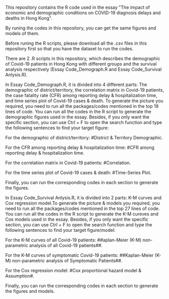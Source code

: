 This repository contains the R code used in the essay "The impact of economic and demographic conditions on COVID-19 diagnosis delays and deaths in Hong Kong".

By runing the codes in this repository, you can get the same figures and models of them.

Before runing the R scripts, please download all the .csv files in this repository first so that you have the dataset to run the codes.

There are 2 .R scripts in this repository, which describes the demographic of Covid-19 patients in Hong Kong with different groups and the survival analysis respectively (Essay Code_Demograph.R and Essay Code_Survival Anlysis.R).

In Essay Code_Demograph.R, it is divided into 4 different parts: The demographic of district/territory, the correlation matrix in Covid-19 patients, the case fatality rate (CFR) among reporting delay & hospitalization time, and time series plot of Covid-19 cases & death. To generate the picture you required, you  need to run all the packages/codes mentioned in the top 19 lines of code. You can run all the codes in the R script to generate the demographic figures used in the essay. Besides, if you only want the specific section, you can use Ctrl + F to open the search function and type the following sentences to find your target figure:

For the demographic of district/territory: #District & Territory Demographic.

For the CFR among reporting delay & hospitalization time: #CFR among reporting delay & hospitalization time.

For the correlation matrix in Covid-19 patients: #Correlation.

For the time series plot of Covid-19 cases & death: #Time-Series Plot.

Finally, you can run the corresponding codes in each section to generate the figures.

In Essay Code_Survival Anlysis.R, it is divided into 2 parts: K-M curves and Cox regression model.To generate the picture & models you required, you  need to run all the packages/codes mentioned in the top 27 lines of code. You can run all the codes in the R script to generate the K-M cureves and Cox models used in the essay. Besides, if you only want the specific section, you can use Ctrl + F to open the search function and type the following sentences to find your target figure/model:

For the K-M curves of all Covid-19 patients: ##aplan-Meier (K-M) non-parametric analysis of all Covid-19 patients##.

For the K-M curves of symptomatic Covid-19 patients: ##Kaplan-Meier (K-M) non-parametric analysis of Symptomatic Patients##.

For the Cox regression model: #Cox proportional hazard model & Assumption#.

Finally, you can run the corresponding codes in each section to generate the figures and models.
